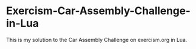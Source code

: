 # Exercism-Car-Assembly-Challenge-in-Lua
This is my solution to the Car Assembly Challenge on exercism.org in Lua.
